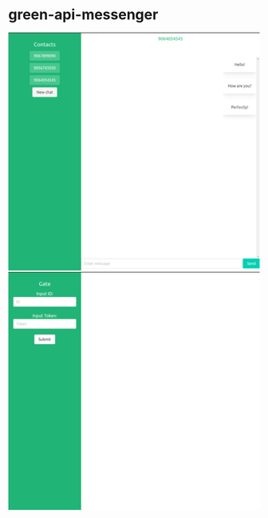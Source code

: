 # green-api-messenger

![Иллюстрация к проекту 1](https://github.com/dukekunyura/green-api-messenger/raw/master/src/assets/00-03-08.png)
![Иллюстрация к проекту 2](https://github.com/dukekunyura/green-api-messenger/raw/master/src/assets/23-51-59.png)
